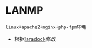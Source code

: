 # LANMP
```text
linux+apache2+nginx+php-fpm环境
```
- 根据[laradock](https://github.com/laradock/laradock)修改